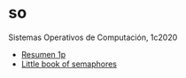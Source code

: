 # so

Sistemas Operativos de Computación, 1c2020

- [Resumen 1p](resumenes/ip/../1p/resumen.html)
- [Little book of semaphores](little-book-of-semaphores/README.md)